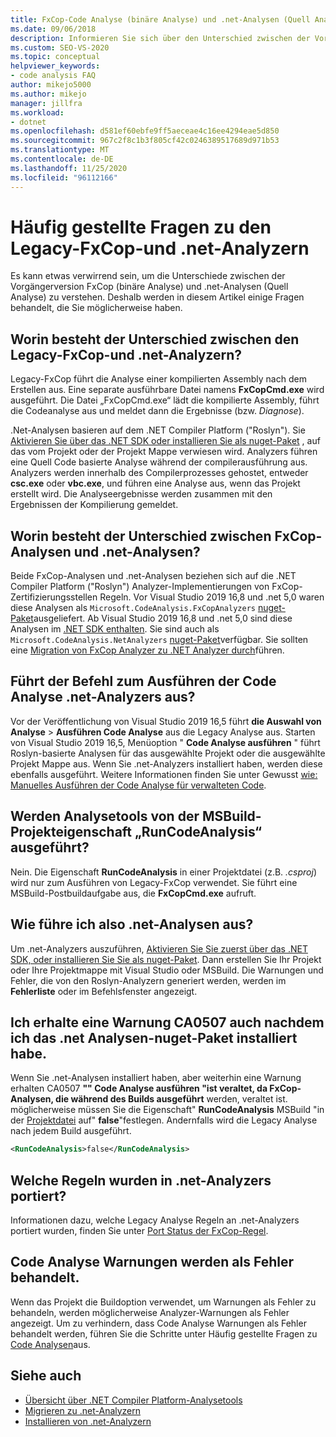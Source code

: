 ```yaml
---
title: FxCop-Code Analyse (binäre Analyse) und .net-Analysen (Quell Analyse)
ms.date: 09/06/2018
description: Informieren Sie sich über den Unterschied zwischen der Vorgängerversion FxCop (binäre Analyse) und .net-Analysen (Quell Analyse) in Visual Studio. Hier finden Sie Antworten auf Fragen zur Verwendung dieser Analyzers.
ms.custom: SEO-VS-2020
ms.topic: conceptual
helpviewer_keywords:
- code analysis FAQ
author: mikejo5000
ms.author: mikejo
manager: jillfra
ms.workload:
- dotnet
ms.openlocfilehash: d581ef60ebfe9ff5aeceae4c16ee4294eae5d850
ms.sourcegitcommit: 967c2f8c1b3f805cf42c0246389517689d971b53
ms.translationtype: MT
ms.contentlocale: de-DE
ms.lasthandoff: 11/25/2020
ms.locfileid: "96112166"
---
```

# <a name="frequently-asked-questions-about-legacy-fxcop-and-net-analyzers"></a>Häufig gestellte Fragen zu den Legacy-FxCop-und .net-Analyzern

Es kann etwas verwirrend sein, um die Unterschiede zwischen der Vorgängerversion FxCop (binäre Analyse) und .net-Analysen (Quell Analyse) zu verstehen. Deshalb werden in diesem Artikel einige Fragen behandelt, die Sie möglicherweise haben.

## <a name="whats-the-difference-between-legacy-fxcop-and-net-analyzers"></a>Worin besteht der Unterschied zwischen den Legacy-FxCop-und .net-Analyzern?

Legacy-FxCop führt die Analyse einer kompilierten Assembly nach dem Erstellen aus. Eine separate ausführbare Datei namens **FxCopCmd.exe** wird ausgeführt. Die Datei „FxCopCmd.exe“ lädt die kompilierte Assembly, führt die Codeanalyse aus und meldet dann die Ergebnisse (bzw. *Diagnose*).

.Net-Analysen basieren auf dem .NET Compiler Platform ("Roslyn"). Sie [Aktivieren Sie über das .NET SDK oder installieren Sie als nuget-Paket](install-net-analyzers.md) , auf das vom Projekt oder der Projekt Mappe verwiesen wird. Analyzers führen eine Quell Code basierte Analyse während der compilerausführung aus. Analyzers werden innerhalb des Compilerprozesses gehostet, entweder **csc.exe** oder **vbc.exe**, und führen eine Analyse aus, wenn das Projekt erstellt wird. Die Analyseergebnisse werden zusammen mit den Ergebnissen der Kompilierung gemeldet.

## <a name="whats-the-difference-between-fxcop-analyzers-and-net-analyzers"></a>Worin besteht der Unterschied zwischen FxCop-Analysen und .net-Analysen?

Beide FxCop-Analysen und .net-Analysen beziehen sich auf die .NET Compiler Platform ("Roslyn") Analyzer-Implementierungen von FxCop-Zertifizierungsstellen Regeln. Vor Visual Studio 2019 16,8 und .net 5,0 waren diese Analysen als `Microsoft.CodeAnalysis.FxCopAnalyzers` [nuget-Paket](https://www.nuget.org/packages/Microsoft.CodeAnalysis.FxCopAnalyzers)ausgeliefert. Ab Visual Studio 2019 16,8 und .net 5,0 sind diese Analysen im [.NET SDK enthalten](/dotnet/fundamentals/code-analysis/overview). Sie sind auch als `Microsoft.CodeAnalysis.NetAnalyzers` [nuget-Paket](https://www.nuget.org/packages/Microsoft.CodeAnalysis.NetAnalyzers)verfügbar. Sie sollten eine [Migration von FxCop Analyzer zu .NET Analyzer durch](migrate-from-fxcop-analyzers-to-net-analyzers.md)führen.

## <a name="does-the-run-code-analysis-command-run-net-analyzers"></a>Führt der Befehl zum Ausführen der Code Analyse .net-Analyzers aus?

Vor der Veröffentlichung von Visual Studio 2019 16,5 führt **die Auswahl von Analyse**  >  **Ausführen Code Analyse** aus die Legacy Analyse aus. Starten von Visual Studio 2019 16,5, Menüoption " **Code Analyse ausführen** " führt Roslyn-basierte Analysen für das ausgewählte Projekt oder die ausgewählte Projekt Mappe aus. Wenn Sie .net-Analyzers installiert haben, werden diese ebenfalls ausgeführt. Weitere Informationen finden Sie unter Gewusst [wie: Manuelles Ausführen der Code Analyse für verwalteten Code](how-to-run-code-analysis-manually-for-managed-code.md).

## <a name="does-the-runcodeanalysis-msbuild-project-property-run-analyzers"></a>Werden Analysetools von der MSBuild-Projekteigenschaft „RunCodeAnalysis“ ausgeführt?

Nein. Die Eigenschaft **RunCodeAnalysis** in einer Projektdatei (z.B. *.csproj*) wird nur zum Ausführen von Legacy-FxCop verwendet. Sie führt eine MSBuild-Postbuildaufgabe aus, die **FxCopCmd.exe** aufruft.

## <a name="so-how-do-i-run-net-analyzers-then"></a>Wie führe ich also .net-Analysen aus?

Um .net-Analyzers auszuführen, [Aktivieren Sie Sie zuerst über das .NET SDK, oder installieren Sie Sie als nuget-Paket](install-net-analyzers.md). Dann erstellen Sie Ihr Projekt oder Ihre Projektmappe mit Visual Studio oder MSBuild. Die Warnungen und Fehler, die von den Roslyn-Analyzern generiert werden, werden im **Fehlerliste** oder im Befehlsfenster angezeigt.

## <a name="i-get-warning-ca0507-even-after-ive-installed-the-net-analyzers-nuget-package"></a>Ich erhalte eine Warnung CA0507 auch nachdem ich das .net Analysen-nuget-Paket installiert habe.

Wenn Sie .net-Analysen installiert haben, aber weiterhin eine Warnung erhalten CA0507 **"" Code Analyse ausführen "ist veraltet, da FxCop-Analysen, die während des Builds ausgeführt** werden, veraltet ist. möglicherweise müssen Sie die Eigenschaft" **RunCodeAnalysis** MSBuild "in der [Projektdatei](../ide/solutions-and-projects-in-visual-studio.md#project-file) auf" **false**"festlegen. Andernfalls wird die Legacy Analyse nach jedem Build ausgeführt.

```xml
<RunCodeAnalysis>false</RunCodeAnalysis>
```

## <a name="which-rules-have-been-ported-to-net-analyzers"></a>Welche Regeln wurden in .net-Analyzers portiert?

Informationen dazu, welche Legacy Analyse Regeln an .net-Analyzers portiert wurden, finden Sie unter [Port Status der FxCop-Regel](fxcop-rule-port-status.md).

## <a name="code-analysis-warnings-are-treated-as-errors"></a>Code Analyse Warnungen werden als Fehler behandelt.

Wenn das Projekt die Buildoption verwendet, um Warnungen als Fehler zu behandeln, werden möglicherweise Analyzer-Warnungen als Fehler angezeigt. Um zu verhindern, dass Code Analyse Warnungen als Fehler behandelt werden, führen Sie die Schritte unter Häufig gestellte Fragen zu [Code Analysen](../code-quality/analyzers-faq.md#treat-warnings-as-errors)aus.

## <a name="see-also"></a>Siehe auch

- [Übersicht über .NET Compiler Platform-Analysetools](roslyn-analyzers-overview.md)
- [Migrieren zu .net-Analyzern](migrate-from-legacy-analysis-to-net-analyzers.md)
- [Installieren von .net-Analyzern](install-net-analyzers.md)
